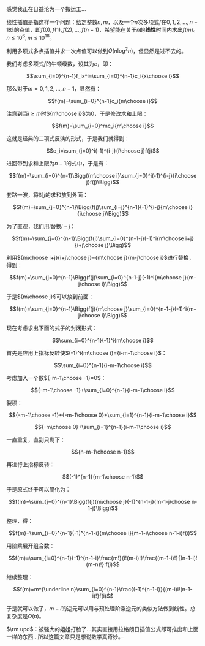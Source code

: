 感觉我正在日益沦为一个搬运工...

线性插值是指这样一个问题：给定整数$n,m$，以及一个$n$次多项式$f$在$0,1,2,\dots,n-1$处的点值，即$f(0),f(1),f(2),\dots,f(n-1)$，希望能在关于$n$的**线性**时间内求出$f(m)$。$n\leq 10^6,m\leq 10^{18}$。

利用多项式多点插值并求一次点值可以做到$O(n\log^2n)$，但显然是过不去的。

我们考虑多项式$f$的牛顿级数，设其为$c$，即：

$$\sum_{i=0}^{n-1}f_ix^i=\sum_{i=0}^{n-1}c_i{x\choose i}$$

那么对于$m=0,1,2,\dots,n-1$，显然有：

$$f(m)=\sum_{i=0}^{n-1}c_i{m\choose i}$$

注意到当$i\geq m$时${m\choose i}$为$0$，于是修改求和上限：

$$f(m)=\sum_{i=0}^mc_i{m\choose i}$$

这就是经典的二项式反演的形式，于是我们就得到：

$$c_i=\sum_{j=0}^i(-1)^{i-j}{i\choose j}f(j)$$

进回带到求和上限为$n-1$的式中，于是有：

$$f(m)=\sum_{i=0}^{n-1}\Bigg({m\choose i}\sum_{j=0}^i(-1)^{i-j}{i\choose j}f(j)\Bigg)$$

套路一波，将对$j$的求和放到外面：

$$f(m)=\sum_{j=0}^{n-1}\Bigg(f(j)\sum_{i=j}^{n-1}(-1)^{i-j}{m\choose i}{i\choose j}\Bigg)$$

为了直观，我们用$i$替换$i-j$：

$$f(m)=\sum_{j=0}^{n-1}\Bigg(f(j)\sum_{i=0}^{n-1-j}(-1)^i{m\choose i+j}{i+j\choose j}\Bigg)$$

利用${m\choose i+j}{i+j\choose j}={m\choose j}{m-j\choose i}$进行替换，得到：

$$f(m)=\sum_{j=0}^{n-1}\Bigg(f(j)\sum_{i=0}^{n-1-j}(-1)^i{m\choose j}{m-j\choose i}\Bigg)$$

于是${m\choose j}$可以放到前面：

$$f(m)=\sum_{j=0}^{n-1}\Bigg(f(j){m\choose j}\sum_{i=0}^{n-1-j}(-1)^i{m-j\choose i}\Bigg)$$

现在考虑求出下面的式子的封闭形式：

$$\sum_{i=0}^{n-1}(-1)^i{m\choose i}$$

首先是应用上指标反转使$(-1)^i{m\choose i}={i-m-1\choose i}$：

$$\sum_{i=0}^{n-1}{i-m-1\choose i}$$

考虑加入一个数${-m-1\choose -1}=0$：

$${-m-1\choose -1}+\sum_{i=0}^{n-1}{i-m-1\choose i}$$

裂项：

$${-m-1\choose -1}+{-m-1\choose 0}+\sum_{i=1}^{n-1}{i-m-1\choose i}$$

$${-m\choose 0}+\sum_{i=1}^{n-1}{i-m-1\choose i}$$

一直重复，直到只剩下：

$${n-m-1\choose n-1}$$

再进行上指标反转：

$$(-1)^{n-1}{m-1\choose n-1}$$

于是原式终于可以简化为：

$$f(m)=\sum_{j=0}^{n-1}\Bigg(f(j){m\choose j}(-1)^{n-1-j}{m-1-j\choose n-1-j}\Bigg)$$

整理，得：

$$f(m)=\sum_{i=0}^{n-1}(-1)^{n-1-i}{m\choose i}{m-1-i\choose n-1-i}f(i)$$

用阶乘展开组合数：

$$f(m)=\sum_{i=0}^{n-1}(-1)^{n-1-i}\frac{m!}{i!(m-i)!}\frac{(m-1-i)!}{(n-1-i)!(m-n)!} f(i)$$

继续整理：

$$f(m)=m^{\underline n}\sum_{i=0}^{n-1}\frac{(-1)^{n-1-i}}{(m-i)i!(n-1-i)!}f(i)$$

于是就可以做了，$m-i$的逆元可以用与预处理阶乘逆元的类似方法做到线性。总复杂度是$O(n)$。

$\rm upd$：被强大的姐姐打脸了...其实直接用拉格朗日插值公式即可推出和上面一样的东西...~~所以这篇文章只是想说数学真奇妙。~~